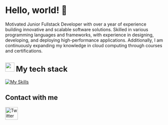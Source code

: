 # Hello, world! 👋
Motivated Junior Fullstack Developer with over a year of experience building innovative and scalable software solutions. Skilled in various programming languages and frameworks, with experience in designing, developing, and deploying high-performance applications. Additionally, I am continuously expanding my knowledge in cloud computing through courses and certifications.


<!--tech stack icons-->
## <img src="https://media2.giphy.com/media/QssGEmpkyEOhBCb7e1/giphy.gif?cid=ecf05e47a0n3gi1bfqntqmob8g9aid1oyj2wr3ds3mg700bl&rid=giphy.gif" width="29"> <b style="font-size: 24px; sans-serif;">My tech stack</b>

[![My Skills](https://skillicons.dev/icons?i=java,cpp,linux,windows,html,css,javascript,bootstrap,vscode,php,mysql,postgresql,sqlite,spring,redis,python,androidstudio,idea,notion,eclipse,docker,git,github,matlab,r,gcp,arduino,maven,ubuntu,mongodb&theme=dark&perline=15)](https://skillicons.dev)

## Contact with me
 <a href="https://twitter.com/tu_usuario" target="_blank">
    <img src="https://skillicons.dev/icons?i=twitter&theme=dark" alt="Twitter" width="40"/>
  </a>
